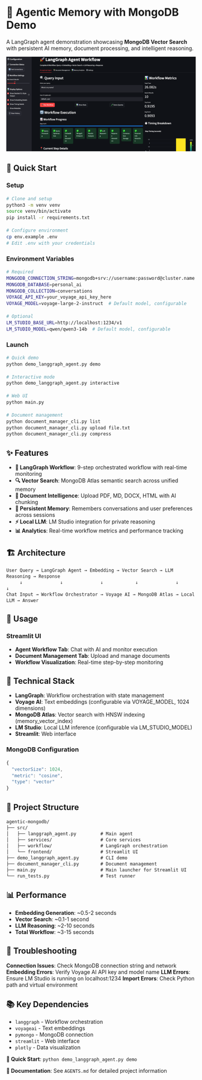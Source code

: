 # 🤖 Agentic Memory with MongoDB Demo

A LangGraph agent demonstration showcasing **MongoDB Vector Search** with persistent AI memory, document processing, and intelligent reasoning.

![LangGraph Agentic Memory Workflow UI](screenshot.png)

## 🚀 Quick Start

### Setup

```bash
# Clone and setup
python3 -m venv venv
source venv/bin/activate
pip install -r requirements.txt

# Configure environment
cp env.example .env
# Edit .env with your credentials
```

### Environment Variables

```bash
# Required
MONGODB_CONNECTION_STRING=mongodb+srv://username:password@cluster.name.mongodb.net/
MONGODB_DATABASE=personal_ai
MONGODB_COLLECTION=conversations
VOYAGE_API_KEY=your_voyage_api_key_here
VOYAGE_MODEL=voyage-large-2-instruct  # Default model, configurable

# Optional
LM_STUDIO_BASE_URL=http://localhost:1234/v1
LM_STUDIO_MODEL=qwen/qwen3-14b  # Default model, configurable
```

### Launch

```bash
# Quick demo
python demo_langgraph_agent.py demo

# Interactive mode
python demo_langgraph_agent.py interactive

# Web UI
python main.py

# Document management
python document_manager_cli.py list
python document_manager_cli.py upload file.txt
python document_manager_cli.py compress
```

## ✨ Features

- **🔄 LangGraph Workflow**: 9-step orchestrated workflow with real-time monitoring
- **🔍 Vector Search**: MongoDB Atlas semantic search across unified memory
- **📄 Document Intelligence**: Upload PDF, MD, DOCX, HTML with AI chunking
- **🧠 Persistent Memory**: Remembers conversations and user preferences across sessions
- **⚡ Local LLM**: LM Studio integration for private reasoning
- **📊 Analytics**: Real-time workflow metrics and performance tracking

## 🏗️ Architecture

```text
User Query → LangGraph Agent → Embedding → Vector Search → LLM Reasoning → Response
     ↓              ↓              ↓            ↓              ↓            ↓
Chat Input → Workflow Orchestrator → Voyage AI → MongoDB Atlas → Local LLM → Answer
```

## 🎯 Usage

### Streamlit UI

- **Agent Workflow Tab**: Chat with AI and monitor execution
- **Document Management Tab**: Upload and manage documents
- **Workflow Visualization**: Real-time step-by-step monitoring

## 🔧 Technical Stack

- **LangGraph**: Workflow orchestration with state management
- **Voyage AI**: Text embeddings (configurable via VOYAGE_MODEL, 1024 dimensions)
- **MongoDB Atlas**: Vector search with HNSW indexing (memory_vector_index)
- **LM Studio**: Local LLM inference (configurable via LM_STUDIO_MODEL)
- **Streamlit**: Web interface

### MongoDB Configuration

```javascript
{
  "vectorSize": 1024,
  "metric": "cosine",
  "type": "vector"
}
```

## 📁 Project Structure

```text
agentic-mongodb/
├── src/
│   ├── langgraph_agent.py         # Main agent
│   ├── services/                  # Core services
│   ├── workflow/                  # LangGraph orchestration
│   └── frontend/                  # Streamlit UI
├── demo_langgraph_agent.py        # CLI demo
├── document_manager_cli.py        # Document management
├── main.py                        # Main launcher for Streamlit UI
└── run_tests.py                   # Test runner
```

## 📊 Performance

- **Embedding Generation**: ~0.5-2 seconds
- **Vector Search**: ~0.1-1 second  
- **LLM Reasoning**: ~2-10 seconds
- **Total Workflow**: ~3-15 seconds

## 🐛 Troubleshooting

**Connection Issues**: Check MongoDB connection string and network
**Embedding Errors**: Verify Voyage AI API key and model name
**LLM Errors**: Ensure LM Studio is running on localhost:1234
**Import Errors**: Check Python path and virtual environment


## 📚 Key Dependencies

- `langgraph` - Workflow orchestration
- `voyageai` - Text embeddings
- `pymongo` - MongoDB connection
- `streamlit` - Web interface
- `plotly` - Data visualization

**🚀 Quick Start**: `python demo_langgraph_agent.py demo`

**📖 Documentation**: See `AGENTS.md` for detailed project information
